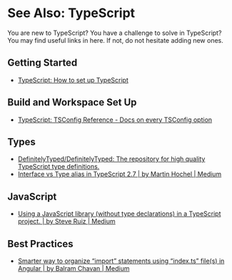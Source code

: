 See Also: TypeScript
================================================================================

You are new to TypeScript? You have a challenge to solve in TypeScript? You may
find useful links in here. If not, do not hesitate adding new ones.

Getting Started
--------------------------------------------------------------------------------

* [TypeScript: How to set up TypeScript](https://www.typescriptlang.org/download)

Build and Workspace Set Up
--------------------------------------------------------------------------------

* [TypeScript: TSConfig Reference - Docs on every TSConfig option](https://www.typescriptlang.org/tsconfig)

Types
--------------------------------------------------------------------------------

* [DefinitelyTyped/DefinitelyTyped: The repository for high quality TypeScript type definitions.](https://github.com/DefinitelyTyped/DefinitelyTyped)
* [Interface vs Type alias in TypeScript 2.7 | by Martin Hochel | Medium](https://medium.com/@martin_hotell/interface-vs-type-alias-in-typescript-2-7-2a8f1777af4c)

JavaScript
--------------------------------------------------------------------------------

* [Using a JavaScript library (without type declarations) in a TypeScript project. | by Steve Ruiz | Medium](https://medium.com/@steveruiz/using-a-javascript-library-without-type-declarations-in-a-typescript-project-3643490015f3)
  
Best Practices
--------------------------------------------------------------------------------

* [Smarter way to organize “import” statements using “index.ts” file(s) in Angular | by Balram Chavan | Medium](https://medium.com/@balramchavan/smarter-way-to-organize-import-statements-using-index-ts-file-s-in-angular-c685e9d645b7)

